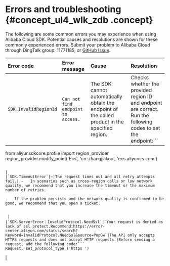 # Errors and troubleshooting {#concept_ul4_wlk_zdb .concept}

The following are some common errors you may experience when using Alibaba Cloud SDK. Potential causes and resolutions are shown for these commonly experienced errors. Submit your problem to Alibaba Cloud through DingTalk group: 11771185, or [GitHub Issue](https://github.com/aliyun/aliyun-openapi-java-sdk/issues).

|Error code|Error message|Cause|Resolution|
|:---------|:------------|:----|:---------|
|`SDK.InvalidRegionId`|`Can not find endpoint to access.`|The SDK cannot automatically obtain the endpoint of the called product in the specified region.|Checks whether the provided region ID and endpoint are correct. Run the following codes to set the endpoint:```
from aliyunsdkcore.profile import region_provider
region_provider.modify_point('Ecs', 'cn-zhangjiakou', 'ecs.aliyuncs.com')
```

|
|`SDK.TimeoutError`|—|The request times out and all retry attempts fail.| -   In scenarios such as cross-region calls or low network quality, we recommend that you increase the timeout or the maximum number of retries.

-   If the problem persists and the network quality is confirmed to be good, we recommend that you open a ticket.


 |
|`SDK.ServerError：InvalidProtocol.NeedSsl`|`Your request is denied as lack of ssl protect.Recommend:https://error-center.aliyun.com/status/search?Keyword=InvalidProtocol.NeedSsl&source=PopGw`|The API only accepts HTTPS requests and does not accept HTTP requests.|Before sending a request, add the following code:```
Request. set_protocol_type ('https ')
```

|

